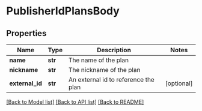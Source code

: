 # PublisherIdPlansBody

## Properties
Name | Type | Description | Notes
------------ | ------------- | ------------- | -------------
**name** | **str** | The name of the plan | 
**nickname** | **str** | The nickname of the plan | 
**external_id** | **str** | An external id to reference the plan | [optional] 

[[Back to Model list]](../README.md#documentation-for-models) [[Back to API list]](../README.md#documentation-for-api-endpoints) [[Back to README]](../README.md)

